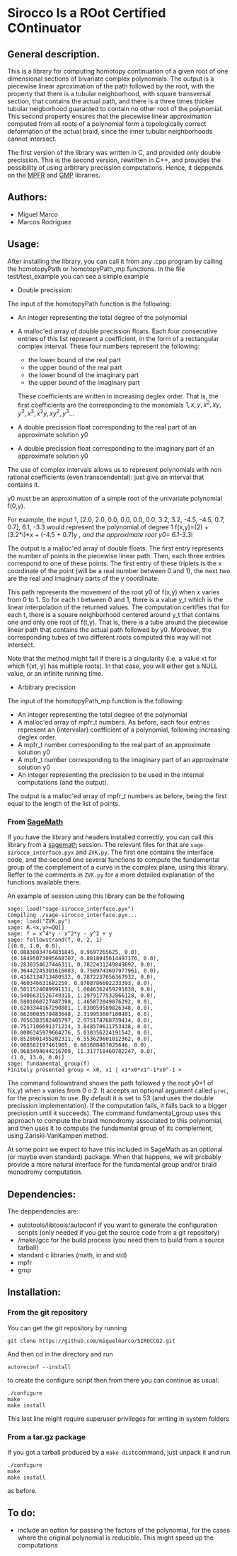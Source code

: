 # Sirocco Is a ROot Certified COntinuator

## General description.

This is a library for computing homotopy continuation of a given root of one 
dimensional sections of bivariate complex polynomials. The output is a 
piecewise linear aproximation of the path followed by the root, with the 
property that there is a tubular neighborhood, with square transversal section, 
that contains the actual path, and there is a three times thicker tubular 
neigborhood guaranted to contain no other root of the polynomial. This second 
property ensures that the piecewise linear approximation computed from all roots 
of a polynomial form a topologically correct deformation of the actual braid, 
since the inner tubular neighborhoods cannot intersect. 

The first version of the library was written in C, and provided only double
precission. This is the second version, rewritten in C++, and provides the
possibility of using arbitrary precission computations. Hence, it deppends on
the [MPFR](http://www.mpfr.org/) and [GMP](https://gmplib.org/) libraries.

## Authors:

 - Miguel Marco
 - Marcos Rodriguez

## Usage:

After installing the library, you can call it from any .cpp program by calling 
the homotopyPath or homotopyPath_mp functions. In the file test/test_example you can see a simple 
example
 
- Double precission:

The input of the homotopyPath function is the following:

- An integer representing the total degree of the polynomial
- A malloc'ed array of double precission floats. Each four consecutive entries 
of this list represent a coefficient, in the form of a rectangular complex 
interval. These four numbers represent the following:
    - the lower bound of the real part
    - the upper bound of the real part
    - the lower bound of the imaginary part
    - the upper bound of the imaginary part
    
  These coefficients are written in increasing deglex order. That is, the first 
coefficients are the corresponding to the monomials $1, x, y, x^2, x y, y^2, 
x^3, x^2 y, x y^2, y^3...$

- A double precission float corresponding to the real part of an approximate 
solution y0
- A double precission float corresponding to the imaginary part of an 
approximate solution y0
  
The use of complex intervals allows us to represent polynomials with non 
rational coefficients (even transcendental): just give an interval that 
contains it.

y0 must be an approximation of a simple root of the univariate polynomial 
f(0,y). 

For example, the input 1, [2.0, 2.0, 0.0, 0.0, 0.0, 0.0, 3.2, 3.2, -4.5, -4.5, 
0.7, 0.7], 6.1, -3.3 would represent the polynomial of degree 1 f(x,y)=(2) + 
(3.2*i)*x + (-4.5 + 0.7)*y , and the approximate root y0= 6.1-3.3*i

The output is a malloc'ed array of double floats. The first entry represents 
the number of points in the piecewise linear path. Then, each three entries 
correspond to one of these points. The first entry of these triplets is the x 
coordinate of the point (will be a real number between 0 and 1), the next two 
are the real and imaginary parts of the y coordinate.

This path represents the movement of the root y0 of f(x,y) when x varies from 0 
to 1. So for each t between 0 and 1, there is a value y_t which is the linear 
interpolation of the returned values. The computation certifies that for each 
t, there is a square neighborhood centered around y_t that contains one and 
only one root of f(t,y). That is, there is a tube around the piecewise linear 
path that contains the actual path followed by y0. Moreover, the corresponding 
tubes of two different roots computed this way will not intersect.

Note that the method might fail if there is a singularity (i.e. a value xt for 
which f(xt, y) has multiple roots). In that case, you will either get a NULL 
value, or an infinite running time.

- Arbitrary precission

The input of the homotopyPath_mp function is the following:

- An integer representing the total degree of the polynomial
- A malloc'ed array of mpfr_t numbers. As before, each four entries
represent an (intervalar) coefficient of a polynomial, following
increasing deglex order.
- A mpfr_t number corresponding to the real part of an approximate 
solution y0
- A mpfr_t number corresponding to the imaginary part of an 
approximate solution y0
- An integer representing the precission to be used in the internal
computations (and the output).

The output is a malloc'ed array of mpfr_t numbers as before, being the first
equal to the length of the list of points.


### From [SageMath](https://www.sagemath.org)

If you have the library and headers installed correctly, you can call this 
library from a [sagemath](https://www.sagemath.org) session. The relevant files 
for that are `sage-sirocco_interface.pyx` and `ZVK.py`. The first one contains 
the interface code, and the second one several functions to compute the 
fundamental group of the complement of a curve in the complex plane, using this 
library. Reffer to the comments in `ZVK.py` for a more detailed explanation of 
the functions available there.

An example of session using this library can be the following

```
sage: load("sage-sirocco_interface.pyx")
Compiling ./sage-sirocco_interface.pyx...
sage: load("ZVK.py")
sage: R.<x,y>=QQ[]
sage: f = x^4*y - x^2*y - y^2 + y
sage: followstrand(f, 0, 2, 1) 
[(0.0, 1.0, 0.0),
 (0.08838834764831845, 0.9697265625, 0.0),
 (0.18495073095668707, 0.8818945614497176, 0.0),
 (0.2830354627446311, 0.7822431249849692, 0.0),
 (0.36442245301616083, 0.7509743697977961, 0.0),
 (0.4162134713480532, 0.7872237656367932, 0.0),
 (0.460346631682259, 0.8708786602233393, 0.0),
 (0.5011524089991131, 1.0046362459291838, 0.0),
 (0.5406631526749315, 1.1979177532866128, 0.0),
 (0.5801060727487398, 1.465872049076292, 0.0),
 (0.6203344167290801, 1.830059589826348, 0.0),
 (0.6620003579483648, 2.319953607100401, 0.0),
 (0.7056383582405797, 2.975174768739414, 0.0),
 (0.7517106691371234, 3.848570611753438, 0.0),
 (0.8006345979664276, 5.010356224191542, 0.0),
 (0.8528001455202311, 6.553629601012362, 0.0),
 (0.908582197461905, 8.601688407025646, 0.0),
 (0.9683494644216709, 11.317718460782247, 0.0),
 (1.0, 13.0, 0.0)]
sage: fundamental_group(f)
Finitely presented group < x0, x1 | x1*x0*x1^-1*x0^-1 >
```

The command followstrand shows the path followed y the root y0=1 of f(x,y) when 
x varies from 0 o 2. It accepts an optional argument called `prec`, for the precission
to use. By default it is set to 53 (and uses the double precission implementation). If
the computation fails, it falls back to a bigger precission until it succeeds).
The command fundamental_group uses this approach to 
compute the braid monodromy associated to this polynomial, and then uses it to 
compute the fundamental group of its complement, using Zariski-VanKampen method.

At some point we expect to have this included in SageMath as an optional (or 
maybe even standard) package. When that happens, we will probably provide a 
more natural interface for the fundamental group and/or braid monodromy 
computation.

## Dependencies:

The deppendencies are:

 - autotools/libtools/autoconf if you want to generate the configuration 
scripts (only needed if you get the source code from a git repository)
 - /make/gcc for the build process (you need them to build from a source 
tarball)
 - standard c libraries (math, io and std)
 - mpfr
 - gmp
 
 
## Installation:

### From the git repository

You can get the git repository by running 

```
git clone https://github.com/miguelmarco/SIROCCO2.git
```

And then cd in the directory and run 

```
autoreconf --install
```

to create the configure script then from there you can continue as usual:

```
./configure
make
make install
```

This last line might require superuser privileges for writing in system folders

### From a tar.gz package

If you got a tarball produced by a `make dist`command, just unpack it and run 

```
./configure
make
make install
```

as before.

## To do:

 - include an option for passing the factors of the polynomial, for the cases 
where the original polynomial is reducible. This might speed up the computations
 
